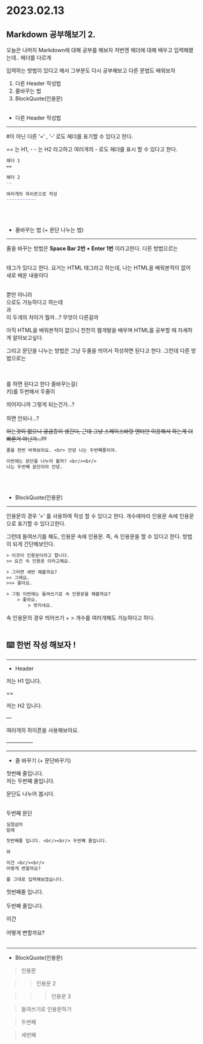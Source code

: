 # 2023.02.13

## Markdown 공부해보기 2.

오늘은 나머지 Markdown에 대해 공부를 해보자  저번엔 헤더에 대해 배우고 입력해봤는데.. 헤더를 다르게

입력하는 방법이 있다고 해서 그부분도 다시 공부해보고 다른 문법도 배워보자

1. 다른 Header 작성법 
2. 줄바꾸는 법
3. BlockQuote(인용문) <br/><br/>

- 다른 Header 작성법

---

#이 아닌 다른  ‘=’ , ‘-’ 로도 헤더를 표기할 수 있다고 한다. 

== 는 H1, - - 는 H2 라고하고 여러개의 - 로도 헤더를 표시 할 수 있다고 한다.

 

```makefile
헤더 1
==

헤더 2
-- 

여러개의 하이픈으로 작성
-----------
```

 <br/><br/>

- 줄바꾸는 법 (+ 문단 나누는 법)

---

줄을 바꾸는 방법은     **Space Bar 2번  + Enter 1번** 이라고한다.  다른 방법으르는

<br> 태그가 있다고 한다. 요거는 HTML 태그라고 하는데,  나는 HTML을 배워본적이 없어 새로 배운 내용이다

<br> 뿐만 아니라 <br/>으로도 가능하다고 하는데 <br> 과 <br/> 이 두개의 차이가 뭘까…? 무엇이 다른걸까

아직 HTML을 배워본적이 없으니 천천히 웹개발을 배우며 HTML를 공부할 때 자세하게 알아보고싶다.

그리고 문단을 나누는 방법은 그냥 두줄을 띄어서 작성하면 된다고 한다. 그런데 다른 방법으로는

 <br/><br/> 를 하면 된다고 한다 줄바꾸는걸(<br/> 키)를 두번해서 두줄이 

띄어지니까 그렇게 되는건가…?  <br><br> 하면 안되나…? 

~~아는것이 없으니 궁금증이 생긴다, 근데 그냥 스페이스바랑 엔터만 이용해서 하는게  더 빠른거 아닌가…??~~ 

```makefile
줄을 한번 바꿔보아요. <br> 안녕 나는 두번째줄이야.

이번에는 문단을 나누어 볼까? <br/><br/>
나는 두번째 문단이야 안녕.
```

 <br/><br/>

- BlockQuote(인용문)

---

인용문의 경우 ‘>’ 를 사용하여 작성 할 수 있다고 한다. 개수에따라 인용문 속에 인용문으로 표기할 수 있다고한다.

그런데 들여쓰기를 해도, 인용문 속에 인용문. 즉, 속 인용문을 할 수 있다고 한다. 방법이 되게 간단해보인다.

 

```makefile
> 이것이 인용문이라고 합니다.
>> 요건 속 인용문 이라고해요.

> 그러면 세번 해볼까요?
>> 그래요.
>>> 좋아요.

> 그럼 이번에는 들여쓰기로 속 인용문을 해볼까요?
	> 좋아요.
		> 멋지네요.
```

속 인용문의 경우 띄어쓰기 + > 개수를 여러개해도 가능하다고 하다.  <br/><br/> 

  

## ⌨️ 한번 작성 해보자 !

---

- Header

저는 H1 입니다.

==

저는 H2 입니다.

—

여러개의 하이픈을 사용해보아요.

 —————

---

- 줄 바꾸기 (+ 문단바꾸기)

첫번째 줄입니다. <br> 저는 두번째 줄입니다.

문단도 나누어 봅시다. <br/><br/>

두번째 문단

```makefile
실험삼아 
밑에 

첫번째줄 입니다. <br/><br/> 두번째 줄입니다.

와

이건 <br/><br/>
어떻게 변할까요?

를 그대로 입력해보겠습니다.
```

첫번째줄 입니다. <br/><br/> 두번째 줄입니다.

이건 <br/><br/>
어떻게 변할까요? <br/><br/> 

---

- BlockQuote(인용문)

  

> 인용문

>> 인용문 2

>>> 인용문 3

> 들여쓰기로 인용문하기

> 두번째 

> 세번째
